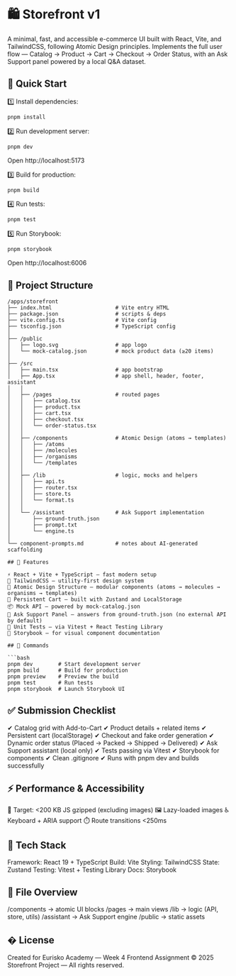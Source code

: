 # 🛍️ Storefront v1

A minimal, fast, and accessible e-commerce UI built with React, Vite, and TailwindCSS, following Atomic Design principles.
Implements the full user flow — Catalog → Product → Cart → Checkout → Order Status, with an Ask Support panel powered by a local Q&A dataset.

## 🚀 Quick Start

1️⃣ Install dependencies:

```bash
pnpm install
```

2️⃣ Run development server:

```bash
pnpm dev
```

Open http://localhost:5173

3️⃣ Build for production:

```bash
pnpm build
```

4️⃣ Run tests:

```bash
pnpm test
```

5️⃣ Run Storybook:

```bash
pnpm storybook
```

Open http://localhost:6006

## 🧩 Project Structure

```
/apps/storefront
├── index.html                    # Vite entry HTML
├── package.json                  # scripts & deps
├── vite.config.ts                # Vite config
├── tsconfig.json                 # TypeScript config
│
├── /public
│   ├── logo.svg                  # app logo
│   └── mock-catalog.json         # mock product data (≥20 items)
│
├── /src
│   ├── main.tsx                  # app bootstrap
│   ├── App.tsx                   # app shell, header, footer, assistant
│   │
│   ├── /pages                    # routed pages
│   │   ├── catalog.tsx
│   │   ├── product.tsx
│   │   ├── cart.tsx
│   │   ├── checkout.tsx
│   │   └── order-status.tsx
│   │
│   ├── /components               # Atomic Design (atoms → templates)
│   │   ├── /atoms
│   │   ├── /molecules
│   │   ├── /organisms
│   │   └── /templates
│   │
│   ├── /lib                      # logic, mocks and helpers
│   │   ├── api.ts
│   │   ├── router.tsx
│   │   ├── store.ts
│   │   └── format.ts
│   │
│   └── /assistant                # Ask Support implementation
│       ├── ground-truth.json
│       ├── prompt.txt
│       └── engine.ts
│
└── component-prompts.md          # notes about AI-generated scaffolding

## 🧠 Features

⚡ React + Vite + TypeScript — fast modern setup
🎨 TailwindCSS — utility-first design system
🧩 Atomic Design Structure — modular components (atoms → molecules → organisms → templates)
🛒 Persistent Cart — built with Zustand and LocalStorage
📦 Mock API — powered by mock-catalog.json
🤖 Ask Support Panel — answers from ground-truth.json (no external API by default)
🧪 Unit Tests — via Vitest + React Testing Library
📘 Storybook — for visual component documentation

## 🧰 Commands

```bash
pnpm dev        # Start development server
pnpm build      # Build for production
pnpm preview    # Preview the build
pnpm test       # Run tests
pnpm storybook  # Launch Storybook UI
```

## ✅ Submission Checklist

✔ Catalog grid with Add-to-Cart
✔ Product details + related items
✔ Persistent cart (localStorage)
✔ Checkout and fake order generation
✔ Dynamic order status (Placed → Packed → Shipped → Delivered)
✔ Ask Support assistant (local only)
✔ Tests passing via Vitest
✔ Storybook for components
✔ Clean .gitignore
✔ Runs with pnpm dev and builds successfully

## ⚡ Performance & Accessibility

🚀 Target: <200 KB JS gzipped (excluding images)
🖼️ Lazy-loaded images
♿ Keyboard + ARIA support
⏱️ Route transitions <250ms

## 🧾 Tech Stack

Framework: React 19 + TypeScript
Build: Vite
Styling: TailwindCSS
State: Zustand
Testing: Vitest + Testing Library
Docs: Storybook

## 📂 File Overview

/components → atomic UI blocks
/pages → main views
/lib → logic (API, store, utils)
/assistant → Ask Support engine
/public → static assets

## � License

Created for Eurisko Academy — Week 4 Frontend Assignment
© 2025 Storefront Project — All rights reserved.




